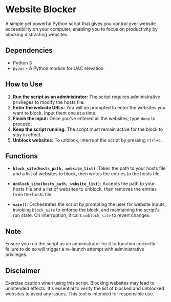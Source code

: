 # Website Blocker

A simple yet powerful Python script that gives you control over website accessibility on your computer, enabling you to focus on productivity by blocking distracting websites.

## Dependencies

- Python 3
- `pyuac` - A Python module for UAC elevation

## How to Use

1. **Run the script as an administrator:** The script requires administrative privileges to modify the hosts file.
2. **Enter the website URLs:** You will be prompted to enter the websites you want to block. Input them one at a time.
3. **Finish the input:** Once you've entered all the websites, type `done` to proceed.
4. **Keep the script running:** The script must remain active for the block to stay in effect.
5. **Unblock websites:** To unblock, interrupt the script by pressing `Ctrl+C`.

## Functions

- **`block_site(hosts_path, website_list)`**: Takes the path to your hosts file and a list of websites to block, then writes the entries to the hosts file.

- **`unblock_site(hosts_path, website_list)`**: Accepts the path to your hosts file and a list of websites to unblock, then removes the entries from the hosts file.

- **`main()`**: Orchestrates the script by prompting the user for website inputs, invoking `block_site` to enforce the block, and maintaining the script's run state. On interruption, it calls `unblock_site` to revert changes.

## Note

Ensure you run the script as an administrator for it to function correctly—failure to do so will trigger a re-launch attempt with administrative privileges.

## Disclaimer

Exercise caution when using this script. Blocking websites may lead to unintended effects. It's essential to verify the list of blocked and unblocked websites to avoid any issues. This tool is intended for responsible use.
